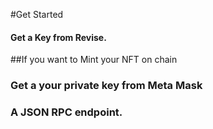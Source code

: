 #Get Started 

#### Get a Key from Revise.

##If you want to Mint your NFT on chain

### Get a your private key from Meta Mask

### A JSON RPC endpoint.
